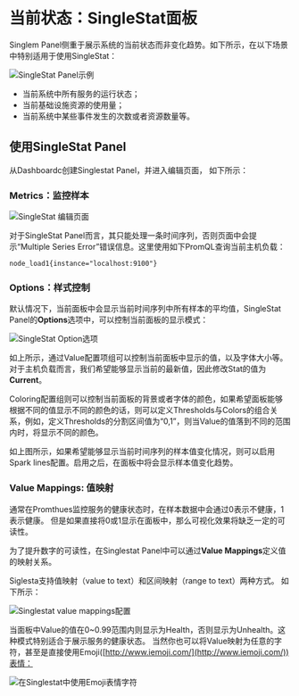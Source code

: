 # 当前状态：SingleStat面板

Singlem Panel侧重于展示系统的当前状态而非变化趋势。如下所示，在以下场景中特别适用于使用SingleStat：

![SingleStat Panel示例](http://p2n2em8ut.bkt.clouddn.com/grafana_singlestat_sample.png)

* 当前系统中所有服务的运行状态；
* 当前基础设施资源的使用量；
* 当前系统中某些事件发生的次数或者资源数量等。

## 使用SingleStat Panel

从Dashboardc创建Singlestat Panel，并进入编辑页面， 如下所示：

### Metrics：监控样本

![SingleStat 编辑页面](http://p2n2em8ut.bkt.clouddn.com/grafana_single_stat_sample.png)

对于SingleStat Panel而言，其只能处理一条时间序列，否则页面中会提示“Multiple Series Error”错误信息。这里使用如下PromQL查询当前主机负载：

```
node_load1{instance="localhost:9100"}
```

### Options：样式控制

默认情况下，当前面板中会显示当前时间序列中所有样本的平均值，SingleStat Panel的**Options**选项中，可以控制当前面板的显示模式：

![SingleStat Option选项](http://p2n2em8ut.bkt.clouddn.com/grafana_single_stat_edit_options.png)

如上所示，通过Value配置项组可以控制当前面板中显示的值，以及字体大小等。对于主机负载而言，我们希望能够显示当前的最新值，因此修改Stat的值为**Current**。

Coloring配置组则可以控制当前面板的背景或者字体的颜色，如果希望面板能够根据不同的值显示不同的颜色的话，则可以定义Thresholds与Colors的组合关系，例如，定义Thresholds的分割区间值为“0,1”，则当Value的值落到不同的范围内时，将显示不同的颜色。

如上图所示，如果希望能够显示当前时间序列的样本值变化情况，则可以启用Spark lines配置。启用之后，在面板中将会显示样本值变化趋势。

### Value Mappings: 值映射

通常在Promthues监控服务的健康状态时，在样本数据中会通过0表示不健康，1表示健康。 但是如果直接将0或1显示在面板中，那么可视化效果将缺乏一定的可读性。

为了提升数字的可读性，在Singlestat Panel中可以通过**Value Mappings**定义值的映射关系。

Siglesta支持值映射（value to text）和区间映射（range to text）两种方式。 如下所示：

![Singlestat value mappings配置](http://p2n2em8ut.bkt.clouddn.com/grafana_single_stat_edit_value_mapping.png)

当面板中Value的值在0~0.99范围内则显示为Health，否则显示为Unhealth。这种模式特别适合于展示服务的健康状态。 当然你也可以将Value映射为任意的字符，甚至是直接使用Emoji([http://www.iemoji.com/](http://www.iemoji.com/))表情：

![在Singlestat中使用Emoji表情字符](http://p2n2em8ut.bkt.clouddn.com/grafana_single_stat_edit_value_mapping_emoji.png)
